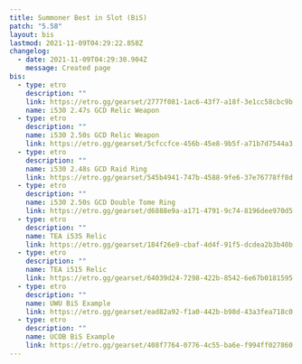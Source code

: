 ```yaml
---
title: Summoner Best in Slot (BiS)
patch: "5.58"
layout: bis
lastmod: 2021-11-09T04:29:22.858Z
changelog:
  - date: 2021-11-09T04:29:30.904Z
    message: Created page
bis:
  - type: etro
    description: ""
    link: https://etro.gg/gearset/2777f081-1ac6-43f7-a18f-3e1cc58cbc9b
    name: i530 2.47s GCD Relic Weapon
  - type: etro
    description: ""
    name: i530 2.50s GCD Relic Weapon
    link: https://etro.gg/gearset/5cfccfce-456b-45e8-9b5f-a71b7d7544a3
  - type: etro
    description: ""
    name: i530 2.48s GCD Raid Ring
    link: https://etro.gg/gearset/545b4941-747b-4588-9fe6-37e76778ff8d
  - type: etro
    description: ""
    name: i530 2.50s GCD Double Tome Ring
    link: https://etro.gg/gearset/d6888e9a-a171-4791-9c74-8196dee970d5
  - type: etro
    description: ""
    name: TEA i535 Relic
    link: https://etro.gg/gearset/184f26e9-cbaf-4d4f-91f5-dcdea2b3b40b
  - type: etro
    description: ""
    name: TEA i515 Relic
    link: https://etro.gg/gearset/64039d24-7298-422b-8542-6e67b0181595
  - type: etro
    description: ""
    name: UWU BiS Example
    link: https://etro.gg/gearset/ead82a92-f1a0-442b-b98d-43a3fea718c0
  - type: etro
    description: ""
    name: UCOB BiS Example
    link: https://etro.gg/gearset/408f7764-0776-4c55-ba6e-f994ff027860
---
```

